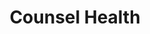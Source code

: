---
layout: startup_page
title: "Counsel Health"
id: "counselhealth.com"
permalink: "/counselhealthcounselhealth.com04112025/"
website: "https://www.counselhealth.com/"
funding_round: "Seed"
funding_amount: "$11M"
investors: "Andreessen Horowitz (a16z) Bio + Health, Asymmetric Capital Partners, Floodgate Fund, Pear VC"
about: "Counsel Health provides patients with personalized, on-demand medical advice from expert physicians within minutes, improving access to care and reducing unnecessary medical expenses. Their AI-powered platform integrates medical records and research to enhance physician efficiency and quality of care. The company aims to multiply the world's healthcare capacity."
markets: "Healthtech, AI, Medical, Personal Health, Clinics/Outpatient Services, Other Healthcare Technology Systems"
hq: "Canton, Massachusetts, United States"
founded_year: "2023"
linkedin: "https://www.linkedin.com/company/counselhealth"
twitter: "https://x.com/CounselHealth"
instagram: ""
facebook: "https://www.facebook.com/counselhealth"
crunchbase: "https://www.crunchbase.com/organization/counsel-health"
pitchbook: "https://pitchbook.com/profiles/company/544629-43"

# SEO Optimization
meta_title: "Counsel Health - Seed Funding ($11M)"
meta_description: "Counsel Health, Counsel Health provides patients with personalized, on-demand medical advice from expert physicians within minutes, improving access to care and reduc..."
meta_keywords: "Counsel Health, Healthtech, AI, Medical, Personal Health, Clinics/Outpatient Services, Other Healthcare Technology Systems, Seed funding"
canonical_url: "https://pkprojectstartups.github.io/projectstartups.com/counselhealthcounselhealth.com04112025/"
---